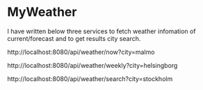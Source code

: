 # MyWeather

I have written below three services to fetch weather infomation of current/forecast and to get results city search. 

http://localhost:8080/api/weather/now?city=malmo

http://localhost:8080/api/weather/weekly?city=helsingborg

http://localhost:8080/api/weather/search?city=stockholm
